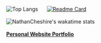 ![Top Langs](https://github-readme-stats.vercel.app/api/top-langs/?username=nathancheshire&layout=compact&theme=radical&hide_border=true&border_radius=20&langs_count=4)
&nbsp;&nbsp;&nbsp;&nbsp;
[![Readme Card](https://github-readme-stats.vercel.app/api/pin/?username=nathancheshire&repo=cyder&theme=radical&hide_border=true&border_radius=20)](https://github.com/nathancheshire/cyder)
<br/><br/>
![NathanCheshire's wakatime stats](https://github-readme-stats.vercel.app/api/wakatime?username=nathancheshire&theme=radical&custom_title=Time%20Spent&line_height=25&hide_border=true&border_radius=20)
<br/><br/>
<b>[Personal Website Portfolio](https://NathanCheshire.com)</b>
